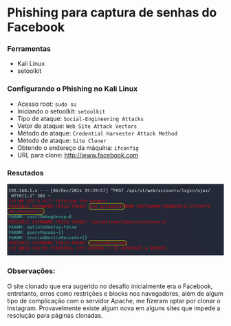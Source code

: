 # Phishing para captura de senhas do Facebook

### Ferramentas

- Kali Linux
- setoolkit

### Configurando o Phishing no Kali Linux

- Acesso root: ``` sudo su ```
- Iniciando o setoolkit: ``` setoolkit ```
- Tipo de ataque: ``` Social-Engineering Attacks ```
- Vetor de ataque: ``` Web Site Attack Vectors ```
- Método de ataque: ```Credential Harvester Attack Method ```
- Método de ataque: ``` Site Cloner ```
- Obtendo o endereço da máquina: ``` ifconfig ```
- URL para clone: http://www.facebook.com

### Resutados

![password and user](https://github.com/grpneto/cibersecurity-desafio-phishing/blob/master/Username%2C%20password.png)


### Observações:

O site clonado que era sugerido no desafio inicialmente era o Facebook, entretanto, erros como restrições e blocks nos navegadores, 
além de algum tipo de complicação com o servidor Apache, me fizeram optar por clonar o Instagram. Provavelmente existe algum nova 
em alguns sites que impede a resolução para páginas clonadas.  
